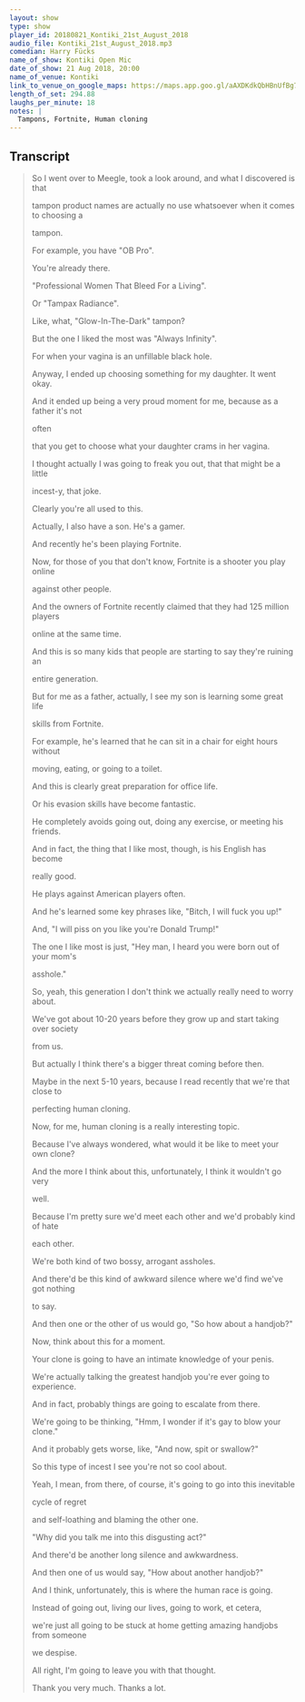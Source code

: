 ```yaml
---
layout: show
type: show
player_id: 20180821_Kontiki_21st_August_2018
audio_file: Kontiki_21st_August_2018.mp3
comedian: Harry Fücks
name_of_show: Kontiki Open Mic
date_of_show: 21 Aug 2018, 20:00
name_of_venue: Kontiki
link_to_venue_on_google_maps: https://maps.app.goo.gl/aAXDKdkQbHBnUfBg7
length_of_set: 294.88
laughs_per_minute: 18
notes: |
  Tampons, Fortnite, Human cloning
---
```



<h2><i class="fas fa-file-alt"></i> Transcript</h2>

> So I went over to Meegle, took a look around, and what I discovered is that
>
> tampon product names are actually no use whatsoever when it comes to choosing a
>
> tampon.
>
> For example, you have "OB Pro".
>
> You're already there.
>
> "Professional Women That Bleed For a Living".
>
> Or "Tampax Radiance".
>
> Like, what, "Glow-In-The-Dark" tampon?
>
> But the one I liked the most was "Always Infinity".
>
> For when your vagina is an unfillable black hole.
>
> Anyway, I ended up choosing something for my daughter. It went okay.
>
> And it ended up being a very proud moment for me, because as a father it's not
>
> often
>
> that you get to choose what your daughter crams in her vagina.
>
> I thought actually I was going to freak you out, that that might be a little
>
> incest-y, that joke.
>
> Clearly you're all used to this.
>
> Actually, I also have a son. He's a gamer.
>
> And recently he's been playing Fortnite.
>
> Now, for those of you that don't know, Fortnite is a shooter you play online
>
> against other people.
>
> And the owners of Fortnite recently claimed that they had 125 million players
>
> online at the same time.
>
> And this is so many kids that people are starting to say they're ruining an
>
> entire generation.
>
> But for me as a father, actually, I see my son is learning some great life
>
> skills from Fortnite.
>
> For example, he's learned that he can sit in a chair for eight hours without
>
> moving, eating, or going to a toilet.
>
> And this is clearly great preparation for office life.
>
> Or his evasion skills have become fantastic.
>
> He completely avoids going out, doing any exercise, or meeting his friends.
>
> And in fact, the thing that I like most, though, is his English has become
>
> really good.
>
> He plays against American players often.
>
> And he's learned some key phrases like, "Bitch, I will fuck you up!"
>
> And, "I will piss on you like you're Donald Trump!"
>
> The one I like most is just, "Hey man, I heard you were born out of your mom's
>
> asshole."
>
> So, yeah, this generation I don't think we actually really need to worry about.
>
> We've got about 10-20 years before they grow up and start taking over society
>
> from us.
>
> But actually I think there's a bigger threat coming before then.
>
> Maybe in the next 5-10 years, because I read recently that we're that close to
>
> perfecting human cloning.
>
> Now, for me, human cloning is a really interesting topic.
>
> Because I've always wondered, what would it be like to meet your own clone?
>
> And the more I think about this, unfortunately, I think it wouldn't go very
>
> well.
>
> Because I'm pretty sure we'd meet each other and we'd probably kind of hate
>
> each other.
>
> We're both kind of two bossy, arrogant assholes.
>
> And there'd be this kind of awkward silence where we'd find we've got nothing
>
> to say.
>
> And then one or the other of us would go, "So how about a handjob?"
>
> Now, think about this for a moment.
>
> Your clone is going to have an intimate knowledge of your penis.
>
> We're actually talking the greatest handjob you're ever going to experience.
>
> And in fact, probably things are going to escalate from there.
>
> We're going to be thinking, "Hmm, I wonder if it's gay to blow your clone."
>
> And it probably gets worse, like, "And now, spit or swallow?"
>
> So this type of incest I see you're not so cool about.
>
> Yeah, I mean, from there, of course, it's going to go into this inevitable
>
> cycle of regret
>
> and self-loathing and blaming the other one.
>
> "Why did you talk me into this disgusting act?"
>
> And there'd be another long silence and awkwardness.
>
> And then one of us would say, "How about another handjob?"
>
> And I think, unfortunately, this is where the human race is going.
>
> Instead of going out, living our lives, going to work, et cetera,
>
> we're just all going to be stuck at home getting amazing handjobs from someone
>
> we despise.
>
> All right, I'm going to leave you with that thought.
>
> Thank you very much. Thanks a lot.
